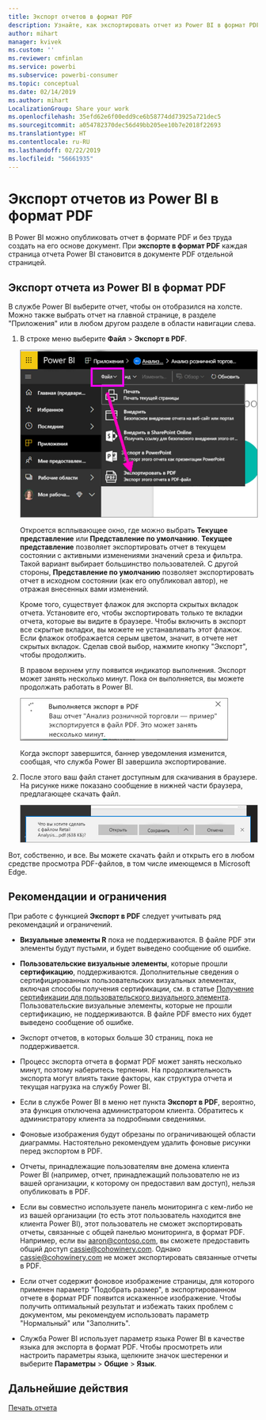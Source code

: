 ```yaml
---
title: Экспорт отчетов в формат PDF
description: Узнайте, как экспортировать отчет из Power BI в формат PDF.
author: mihart
manager: kvivek
ms.custom: ''
ms.reviewer: cmfinlan
ms.service: powerbi
ms.subservice: powerbi-consumer
ms.topic: conceptual
ms.date: 02/14/2019
ms.author: mihart
LocalizationGroup: Share your work
ms.openlocfilehash: 35efd62e6f00edd9ce6b58774dd73925a721dec5
ms.sourcegitcommit: a054782370dec56d49bb205ee10b7e2018f22693
ms.translationtype: HT
ms.contentlocale: ru-RU
ms.lasthandoff: 02/22/2019
ms.locfileid: "56661935"
---
```

# <a name="export-reports-from-power-bi-to-pdf"></a>Экспорт отчетов из Power BI в формат PDF
В Power BI можно опубликовать отчет в формате PDF и без труда создать на его основе документ. При **экспорте в формат PDF** каждая страница отчета Power BI становится в документе PDF отдельной страницей.

## <a name="how-to-export-your-power-bi-report-to-pdf"></a>Экспорт отчета из Power BI в формат PDF
В службе Power BI выберите отчет, чтобы он отобразился на холсте. Можно также выбрать отчет на главной странице, в разделе "Приложения" или в любом другом разделе в области навигации слева.

1. В строке меню выберите **Файл** > **Экспорт в PDF**.

    ![Выберите "Файл" в строке меню и щелкните "Экспорт в PDF"](media/end-user-pdf/power-bi-export-pdf.png)

    Откроется всплывающее окно, где можно выбрать **Текущее представление** или **Представление по умолчанию**.  **Текущее представление** позволяет экспортировать отчет в текущем состоянии с активными изменениями значений среза и фильтра.  Такой вариант выбирает большинство пользователей.  С другой стороны, **Представление по умолчанию** позволяет экспортировать отчет в исходном состоянии (как его опубликовал автор), не отражая внесенных вами изменений.
    
    Кроме того, существует флажок для экспорта скрытых вкладок отчета.  Установите его, чтобы экспортировать только те вкладки отчета, которые вы видите в браузере.  Чтобы включить в экспорт все скрытые вкладки, вы можете не устанавливать этот флажок.  Если флажок отображается серым цветом, значит, в отчете нет скрытых вкладок.  Сделав свой выбор, нажмите кнопку "Экспорт", чтобы продолжить.
    
    В правом верхнем углу появится индикатор выполнения. Экспорт может занять несколько минут. Пока он выполняется, вы можете продолжать работать в Power BI.

    ![Сообщение о ходе экспорта](media/end-user-pdf/power-bi-export-message.png)

    Когда экспорт завершится, баннер уведомления изменится, сообщая, что служба Power BI завершила экспортирование.

2. После этого ваш файл станет доступным для скачивания в браузере. На рисунке ниже показано сообщение в нижней части браузера, предлагающее скачать файл.

    ![Расположение со скачанным файлом](media/end-user-pdf/power-bi-save-file.png)

Вот, собственно, и все. Вы можете скачать файл и открыть его в любом средстве просмотра PDF-файлов, в том числе имеющемся в Microsoft Edge.


## <a name="limitations-and-considerations"></a>Рекомендации и ограничения
При работе с функцией **Экспорт в PDF** следует учитывать ряд рекомендаций и ограничений.

* **Визуальные элементы R** пока не поддерживаются. В файле PDF эти элементы будут пустыми, и будет выведено сообщение об ошибке.  

* **Пользовательские визуальные элементы**, которые прошли **сертификацию**, поддерживаются. Дополнительные сведения о сертифицированных пользовательских визуальных элементах, включая способы получения сертификации, см. в статье [Получение сертификации для пользовательского визуального элемента](../power-bi-custom-visuals-certified.md). Пользовательские визуальные элементы, которые не прошли сертификацию, не поддерживаются. В файле PDF вместо них будет выведено сообщение об ошибке.   

* Экспорт отчетов, в которых больше 30 страниц, пока не поддерживается.

* Процесс экспорта отчета в формат PDF может занять несколько минут, поэтому наберитесь терпения. На продолжительность экспорта могут влиять такие факторы, как структура отчета и текущая нагрузка на службу Power BI.

* Если в службе Power BI в меню нет пункта **Экспорт в PDF**, вероятно, эта функция отключена администратором клиента. Обратитесь к администратору клиента за подробными сведениями.

* Фоновые изображения будут обрезаны по ограничивающей области диаграммы. Настоятельно рекомендуем удалить фоновые рисунки перед экспортом в PDF.

* Отчеты, принадлежащие пользователям вне домена клиента Power BI (например, отчет, принадлежащий пользователю не из вашей организации, к которому он предоставил вам доступ), нельзя опубликовать в PDF.

* Если вы совместно используете панель мониторинга с кем-либо не из вашей организации (то есть этот пользователь находится вне клиента Power BI), этот пользователь не сможет экспортировать отчеты, связанные с общей панелью мониторинга, в формат PDF. Например, если вы aaron@contoso.com, вы сможете предоставить общий доступ cassie@cohowinery.com. Однако cassie@cohowinery.com не может экспортировать связанные отчеты в PDF.

* Если отчет содержит фоновое изображение страницы, для которого применен параметр "Подобрать размер", в экспортированном отчете в формат PDF появится искаженное изображение.  Чтобы получить оптимальный результат и избежать таких проблем с документом, мы рекомендуем использовать параметр "Нормальный" или "Заполнить".

* Служба Power BI использует параметр языка Power BI в качестве языка для экспорта в формат PDF. Чтобы просмотреть или настроить параметры языка, щелкните значок шестеренки и выберите **Параметры** > **Общие** > **Язык**.

## <a name="next-steps"></a>Дальнейшие действия
[Печать отчета](end-user-print.md)
